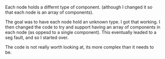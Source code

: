 Each node holds a differnt type of component. (although I changed it so that each node is an array of components).

The goal was to have each node hold an unknown type. I got that working. I then changed the code to try and support having an array of components in each node (as oppesd to a single component). This eventually leaded to a seg fault, and so I started over.

The code is not really worth looking at, its more complex than it needs to be.
